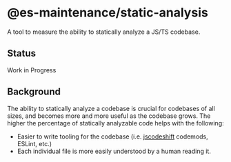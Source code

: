 # @es-maintenance/static-analysis

A tool to measure the ability to statically analyze a JS/TS codebase.

## Status

Work in Progress

## Background

The ability to statically analyze a codebase is crucial for codebases of all sizes, and becomes more and more useful as the codebase grows. The higher the percentage of statically analyzable code helps with the following:

* Easier to write tooling for the codebase (i.e. [jscodeshift](https://github.com/facebook/jscodeshift) codemods, ESLint, etc.)
* Each individual file is more easily understood by a human reading it.
